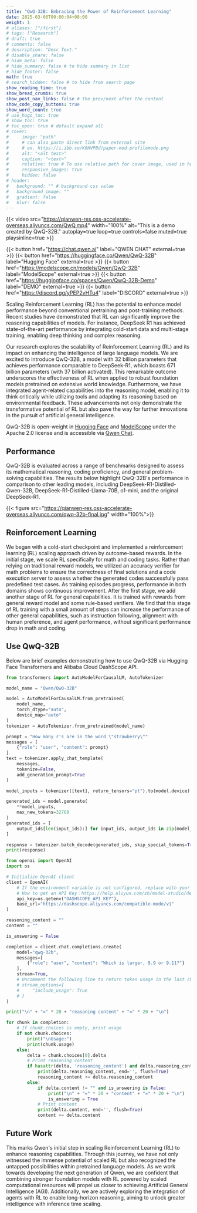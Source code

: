 ```yaml
---
title: "QwQ-32B: Embracing the Power of Reinforcement Learning"
date: 2025-03-06T00:00:04+08:00
weight: 1
# aliases: ["/first"]
# tags: ["Research"]
# draft: true
# comments: false
# description: "Desc Text."
# disable_share: false
# hide_meta: false
# hide_summary: false # to hide summary in list
# hide_footer: false
math: true
# search_hidden: false # to hide from search page
show_reading_time: true
show_bread_crumbs: true
show_post_nav_links: false # the prev/next after the content
show_code_copy_buttons: true
show_word_count: true
# use_hugo_toc: true
# show_toc: true
# toc_open: true # default expand all
# cover:
#     image: "path"
#     # can also paste direct link from external site
#     # ex. https://i.ibb.co/K0HVPBd/paper-mod-profilemode.png
#     alt: "<alt text>"
#     caption: "<text>"
#     relative: true # To use relative path for cover image, used in hugo Page-bundles
#     responsive_images: true
#     hidden: false
# header:
#   background: "" # background css value
#   background_image: ""
#   gradient: false
#   blur: false
---
```


{{< video src="https://qianwen-res.oss-accelerate-overseas.aliyuncs.com/QwQ.mp4" width="100%" alt="This is a demo created by QwQ-32B." autoplay=true loop=true controls=false muted=true playsinline=true >}}


{{< button href="https://chat.qwen.ai" label="QWEN CHAT" external=true >}}
{{< button href="https://huggingface.co/Qwen/QwQ-32B" label="Hugging Face" external=true >}}
{{< button href="https://modelscope.cn/models/Qwen/QwQ-32B" label="ModelScope" external=true >}}
{{< button href="https://huggingface.co/spaces/Qwen/QwQ-32B-Demo" label="DEMO" external=true >}}
{{< button href="https://discord.gg/yPEP2vHTu4" label="DISCORD" external=true >}}



Scaling Reinforcement Learning (RL) has the potential to enhance model performance beyond conventional pretraining and post-training methods. Recent studies have demonstrated that RL can significantly improve the reasoning capabilities of models. For instance, DeepSeek R1 has achieved state-of-the-art performance by integrating cold-start data and multi-stage training, enabling deep thinking and complex reasoning.

Our research explores the scalability of Reinforcement Learning (RL) and its impact on enhancing the intelligence of large language models. We are excited to introduce QwQ-32B, a model with 32 billion parameters that achieves performance comparable to DeepSeek-R1, which boasts 671 billion parameters (with 37 billion activated). This remarkable outcome underscores the effectiveness of RL when applied to robust foundation models pretrained on extensive world knowledge. Furthermore, we have integrated agent-related capabilities into the reasoning model, enabling it to think critically while utilizing tools and adapting its reasoning based on environmental feedback. These advancements not only demonstrate the transformative potential of RL but also pave the way for further innovations in the pursuit of artificial general intelligence.

QwQ-32B is open-weight in [Hugging Face](https://huggingface.co/Qwen/QwQ-32B) and [ModelScope](https://modelscope.cn/models/Qwen/QwQ-32B) under the Apache 2.0 license and is accessible via [Qwen Chat](https://chat.qwen.ai/?models=Qwen2.5-Plus).


## Performance

QwQ-32B is evaluated across a range of benchmarks designed to assess its mathematical reasoning, coding proficiency, and general problem-solving capabilities. The results below highlight QwQ-32B's performance in comparison to other leading models, including DeepSeek-R1-Distilled-Qwen-32B, DeepSeek-R1-Distilled-Llama-70B, o1-mini, and the original DeepSeek-R1.


{{< figure src="https://qianwen-res.oss-accelerate-overseas.aliyuncs.com/qwq-32b-final.jpg" width="100%">}}


## Reinforcement Learning

We began with a cold-start checkpoint and implemented a reinforcement learning (RL) scaling approach driven by outcome-based rewards. In the initial stage, we scale RL specifically for math and coding tasks. Rather than relying on traditional reward models, we utilized an accuracy verifier for math problems to ensure the correctness of final solutions and a code execution server to assess whether the generated codes successfully pass predefined test cases. As training episodes progress, performance in both domains shows continuous improvement. After the first stage, we add another stage of RL for general capabilities. It is trained with rewards from general reward model and some rule-based verifiers. We find that this stage of RL training with a small amount of steps can increase the performance of other general capabilities, such as instruction following, alignment with human preference, and agent performance, without significant performance drop in math and coding.

## Use QwQ-32B

Below are brief examples demonstrating how to use QwQ-32B via Hugging Face Transformers and Alibaba Cloud DashScope API.

```python
from transformers import AutoModelForCausalLM, AutoTokenizer

model_name = "Qwen/QwQ-32B"

model = AutoModelForCausalLM.from_pretrained(
    model_name,
    torch_dtype="auto",
    device_map="auto"
)
tokenizer = AutoTokenizer.from_pretrained(model_name)

prompt = "How many r's are in the word \"strawberry\""
messages = [
    {"role": "user", "content": prompt}
]
text = tokenizer.apply_chat_template(
    messages,
    tokenize=False,
    add_generation_prompt=True
)

model_inputs = tokenizer([text], return_tensors="pt").to(model.device)

generated_ids = model.generate(
    **model_inputs,
    max_new_tokens=32768
)
generated_ids = [
    output_ids[len(input_ids):] for input_ids, output_ids in zip(model_inputs.input_ids, generated_ids)
]

response = tokenizer.batch_decode(generated_ids, skip_special_tokens=True)[0]
print(response)
```


```python
from openai import OpenAI
import os

# Initialize OpenAI client
client = OpenAI(
    # If the environment variable is not configured, replace with your API Key: api_key="sk-xxx"
    # How to get an API Key：https://help.aliyun.com/zh/model-studio/developer-reference/get-api-key
    api_key=os.getenv("DASHSCOPE_API_KEY"),
    base_url="https://dashscope.aliyuncs.com/compatible-mode/v1"
)

reasoning_content = ""
content = ""

is_answering = False

completion = client.chat.completions.create(
    model="qwq-32b",
    messages=[
        {"role": "user", "content": "Which is larger, 9.9 or 9.11?"}
    ],
    stream=True,
    # Uncomment the following line to return token usage in the last chunk
    # stream_options={
    #     "include_usage": True
    # }
)

print("\n" + "=" * 20 + "reasoning content" + "=" * 20 + "\n")

for chunk in completion:
    # If chunk.choices is empty, print usage
    if not chunk.choices:
        print("\nUsage:")
        print(chunk.usage)
    else:
        delta = chunk.choices[0].delta
        # Print reasoning content
        if hasattr(delta, 'reasoning_content') and delta.reasoning_content is not None:
            print(delta.reasoning_content, end='', flush=True)
            reasoning_content += delta.reasoning_content
        else:
            if delta.content != "" and is_answering is False:
                print("\n" + "=" * 20 + "content" + "=" * 20 + "\n")
                is_answering = True
            # Print content
            print(delta.content, end='', flush=True)
            content += delta.content
```


## Future Work

This marks Qwen's initial step in scaling Reinforcement Learning (RL) to enhance reasoning capabilities. Through this journey, we have not only witnessed the immense potential of scaled RL but also recognized the untapped possibilities within pretrained language models. As we work towards developing the next generation of Qwen, we are confident that combining stronger foundation models with RL powered by scaled computational resources will propel us closer to achieving Artificial General Intelligence (AGI). Additionally, we are actively exploring the integration of agents with RL to enable long-horizon reasoning, aiming to unlock greater intelligence with inference time scaling.
